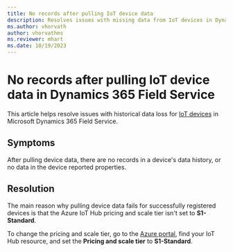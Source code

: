 ```yaml
---
title: No records after pulling IoT device data
description: Resolves issues with missing data from IoT devices in Dynamics 365 Field Service by setting the Azure IoT Hub pricing and scale tier to S1-Standard.
ms.author: vhorvath
author: vhorvathms
ms.reviewer: mhart
ms.date: 10/19/2023
---
```

# No records after pulling IoT device data in Dynamics 365 Field Service

This article helps resolve issues with historical data loss for [IoT devices](/dynamics365/field-service/cfs-register-devices) in Microsoft Dynamics 365 Field Service.

## Symptoms

After pulling device data, there are no records in a device's data history, or no data in the device reported properties.

## Resolution

The main reason why pulling device data fails for successfully registered devices is that the Azure IoT Hub pricing and scale tier isn't set to **S1-Standard**.

To change the pricing and scale tier, go to the [Azure portal](https://portal.azure.com/), find your IoT Hub resource, and set the **Pricing and scale tier** to **S1-Standard**.
